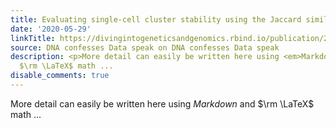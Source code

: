 ```yaml
---
title: Evaluating single-cell cluster stability using the Jaccard similarity index
date: '2020-05-29'
linkTitle: https://divingintogeneticsandgenomics.rbind.io/publication/2020-05-29-scclusteval/
source: DNA confesses Data speak on DNA confesses Data speak
description: <p>More detail can easily be written here using <em>Markdown</em> and
  $\rm \LaTeX$ math ...
disable_comments: true
---
```

<p>More detail can easily be written here using <em>Markdown</em> and $\rm \LaTeX$ math ...